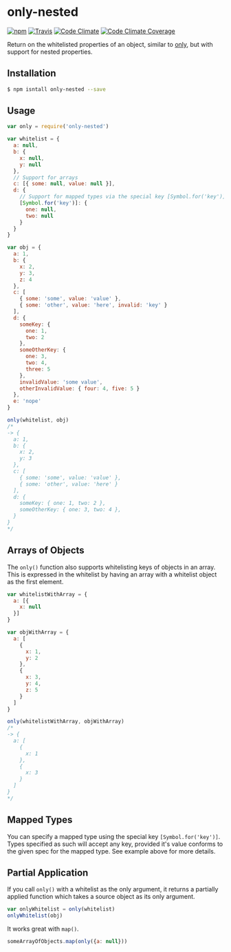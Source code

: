# only-nested

[![npm](http://img.shields.io/npm/v/only-nested.svg?style=flat)](https://www.npmjs.org/package/only-nested)
[![Travis](http://img.shields.io/travis/brentburgoyne/only-nested.svg?style=flat)](https://travis-ci.org/brentburgoyne/only-nested)
[![Code Climate](http://img.shields.io/codeclimate/github/brentburgoyne/only-nested.svg?style=flat)](https://codeclimate.com/github/brentburgoyne/only-nested)
[![Code Climate Coverage](http://img.shields.io/codeclimate/coverage/github/brentburgoyne/only-nested.svg?style=flat)](https://codeclimate.com/github/brentburgoyne/only-nested)

Return on the whitelisted properties of an object, similar to 
[only](https://github.com/visionmedia/node-only), but with support for nested
properties.

## Installation

```bash
$ npm isntall only-nested --save
```

## Usage

```js
var only = require('only-nested')

var whitelist = {
  a: null,
  b: {
    x: null,
    y: null
  },
  // Support for arrays
  c: [{ some: null, value: null }],
  d: {
    // Support for mapped types via the special key [Symbol.for('key')]
    [Symbol.for('key')]: {
      one: null,
      two: null
    }
  }
}

var obj = {
  a: 1,
  b: {
    x: 2,
    y: 3,
    z: 4
  },
  c: [
    { some: 'some', value: 'value' },
    { some: 'other', value: 'here', invalid: 'key' }
  ],
  d: {
    someKey: {
      one: 1,
      two: 2
    },
    someOtherKey: {
      one: 3,
      two: 4,
      three: 5
    },
    invalidValue: 'some value',
    otherInvalidValue: { four: 4, five: 5 }
  },
  e: 'nope'
}

only(whitelist, obj)
/*
-> {
  a: 1,
  b: {
    x: 2,
    y: 3
  },
  c: [
    { some: 'some', value: 'value' },
    { some: 'other', value: 'here' }
  ],
  d: {
    someKey: { one: 1, two: 2 },
    someOtherKey: { one: 3, two: 4 },
  }
}
*/
```

## Arrays of Objects

The `only()` function also supports whitelisting keys of objects in an array.
This is expressed in the whitelist by having an array with a whitelist object as
the first element.

```js
var whitelistWithArray = {
  a: [{
    x: null
  }]
}

var objWithArray = {
  a: [
    {
      x: 1,
      y: 2
    },
    {
      x: 3,
      y: 4,
      z: 5
    }
  ]
}

only(whitelistWithArray, objWithArray)
/*
-> {
  a: [
    {
      x: 1
    },
    {
      x: 3
    }
  ]
}
*/
```

## Mapped Types

You can specify a mapped type using the special key `[Symbol.for('key')]`. Types specified as such
will accept any key, provided it's value conforms to the given spec for the mapped type. See example
above for more details.

## Partial Application

If you call `only()` with a whitelist as the only argument, it returns a
partially applied function which takes a source object as its only argument.

```js
var onlyWhitelist = only(whitelist)
onlyWhitelist(obj)
```

It works great with `map()`.

```js
someArrayOfObjects.map(only({a: null}))
```
